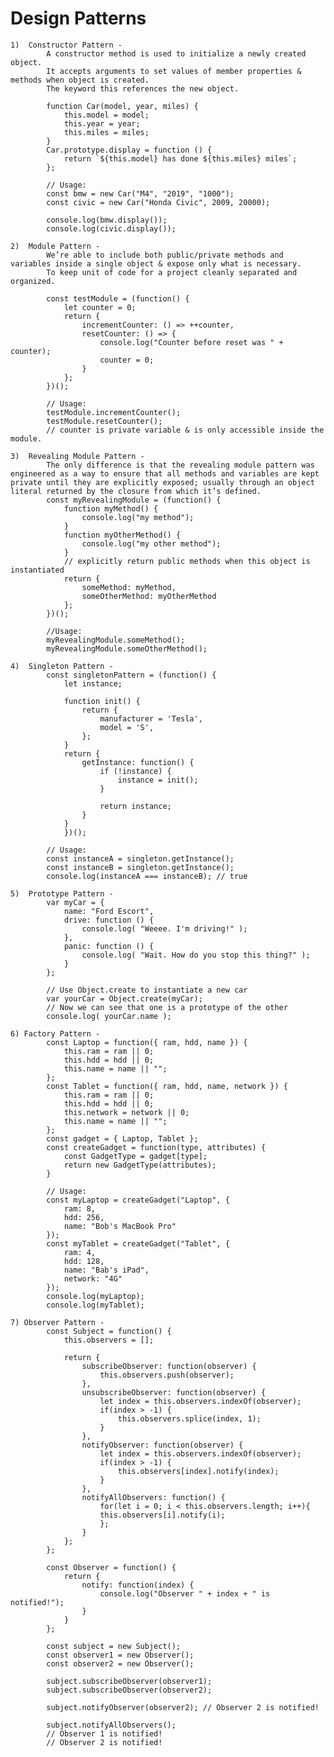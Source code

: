 # Design Patterns

    1)  Constructor Pattern -
            A constructor method is used to initialize a newly created object.
            It accepts arguments to set values of member properties & methods when object is created.
            The keyword this references the new object.

            function Car(model, year, miles) {
                this.model = model;
                this.year = year;
                this.miles = miles;
            }
            Car.prototype.display = function () {
                return `${this.model} has done ${this.miles} miles`;
            };

            // Usage:
            const bmw = new Car("M4", "2019", "1000");
            const civic = new Car("Honda Civic", 2009, 20000);

            console.log(bmw.display());
            console.log(civic.display());

    2)  Module Pattern -
            We’re able to include both public/private methods and variables inside a single object & expose only what is necessary.
            To keep unit of code for a project cleanly separated and organized.

            const testModule = (function() {
                let counter = 0;
                return {
                    incrementCounter: () => ++counter,
                    resetCounter: () => {
                        console.log("Counter before reset was " + counter);
                        counter = 0;
                    }
                };
            })();

            // Usage:
            testModule.incrementCounter();
            testModule.resetCounter();
            // counter is private variable & is only accessible inside the module.

    3)  Revealing Module Pattern -
            The only difference is that the revealing module pattern was engineered as a way to ensure that all methods and variables are kept private until they are explicitly exposed; usually through an object literal returned by the closure from which it’s defined.
            const myRevealingModule = (function() {
                function myMethod() {
                    console.log("my method");
                }
                function myOtherMethod() {
                    console.log("my other method");
                }
                // explicitly return public methods when this object is instantiated
                return {
                    someMethod: myMethod,
                    someOtherMethod: myOtherMethod
                };
            })();

            //Usage:
            myRevealingModule.someMethod();
            myRevealingModule.someOtherMethod();

    4)  Singleton Pattern -
            const singletonPattern = (function() {
                let instance;

                function init() {
                    return {
                        manufacturer = 'Tesla',
                        model = 'S',
                    };
                }
                return {
                    getInstance: function() {
                        if (!instance) {
                            instance = init();
                        }

                        return instance;
                    }
                }
                })();

            // Usage:
            const instanceA = singleton.getInstance();
            const instanceB = singleton.getInstance();
            console.log(instanceA === instanceB); // true

    5)  Prototype Pattern -
            var myCar = {
                name: "Ford Escort",
                drive: function () {
                    console.log( "Weeee. I'm driving!" );
                },
                panic: function () {
                    console.log( "Wait. How do you stop this thing?" );
                }
            };

            // Use Object.create to instantiate a new car
            var yourCar = Object.create(myCar);
            // Now we can see that one is a prototype of the other
            console.log( yourCar.name );

    6) Factory Pattern -
            const Laptop = function({ ram, hdd, name }) {
                this.ram = ram || 0;
                this.hdd = hdd || 0;
                this.name = name || "";
            };
            const Tablet = function({ ram, hdd, name, network }) {
                this.ram = ram || 0;
                this.hdd = hdd || 0;
                this.network = network || 0;
                this.name = name || "";
            };
            const gadget = { Laptop, Tablet };
            const createGadget = function(type, attributes) {
                const GadgetType = gadget[type];
                return new GadgetType(attributes);
            }

            // Usage:
            const myLaptop = createGadget("Laptop", {
                ram: 8,
                hdd: 256,
                name: "Bob's MacBook Pro"
            });
            const myTablet = createGadget("Tablet", {
                ram: 4,
                hdd: 128,
                name: "Bab's iPad",
                network: "4G"
            });
            console.log(myLaptop);
            console.log(myTablet);

    7) Observer Pattern -
            const Subject = function() {
                this.observers = [];

                return {
                    subscribeObserver: function(observer) {
                        this.observers.push(observer);
                    },
                    unsubscribeObserver: function(observer) {
                        let index = this.observers.indexOf(observer);
                        if(index > -1) {
                            this.observers.splice(index, 1);
                        }
                    },
                    notifyObserver: function(observer) {
                        let index = this.observers.indexOf(observer);
                        if(index > -1) {
                            this.observers[index].notify(index);
                        }
                    },
                    notifyAllObservers: function() {
                        for(let i = 0; i < this.observers.length; i++){
                        this.observers[i].notify(i);
                        };
                    }
                };
            };

            const Observer = function() {
                return {
                    notify: function(index) {
                        console.log("Observer " + index + " is notified!");
                    }
                }
            };

            const subject = new Subject();
            const observer1 = new Observer();
            const observer2 = new Observer();

            subject.subscribeObserver(observer1);
            subject.subscribeObserver(observer2);

            subject.notifyObserver(observer2); // Observer 2 is notified!

            subject.notifyAllObservers();
            // Observer 1 is notified!
            // Observer 2 is notified!
